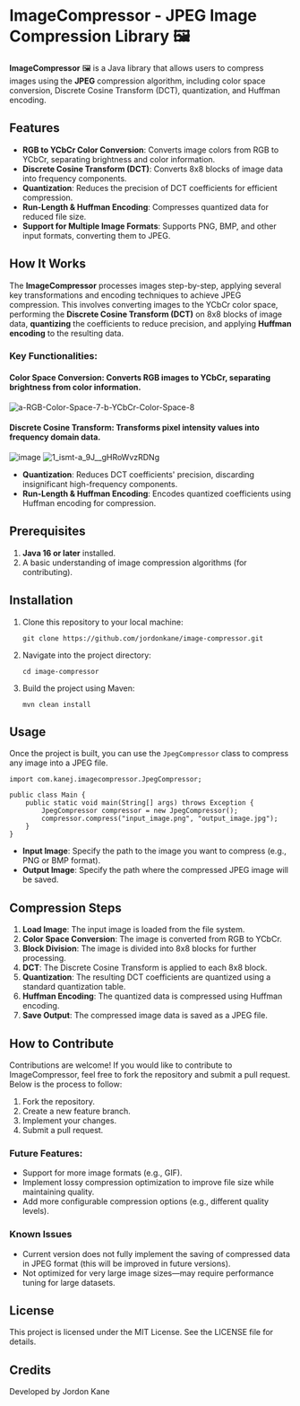 # ImageCompressor - JPEG Image Compression Library 🖼️
**ImageCompressor** 🖼️ is a Java library that allows users to compress images using the **JPEG** compression algorithm, including color space conversion, Discrete Cosine Transform (DCT), quantization, and Huffman encoding.

## Features
- **RGB to YCbCr Color Conversion**: Converts image colors from RGB to YCbCr, separating brightness and color information.
- **Discrete Cosine Transform (DCT)**: Converts 8x8 blocks of image data into frequency components.
- **Quantization**: Reduces the precision of DCT coefficients for efficient compression.
- **Run-Length & Huffman Encoding**: Compresses quantized data for reduced file size.
- **Support for Multiple Image Formats**: Supports PNG, BMP, and other input formats, converting them to JPEG.

## How It Works
The **ImageCompressor** processes images step-by-step, applying several key transformations and encoding techniques to achieve JPEG compression. This involves converting images to the YCbCr color space, performing the **Discrete Cosine Transform (DCT)** on 8x8 blocks of image data, **quantizing** the coefficients to reduce precision, and applying **Huffman encoding** to the resulting data.

### Key Functionalities:
#### **Color Space Conversion**: Converts RGB images to YCbCr, separating brightness from color information.
![a-RGB-Color-Space-7-b-YCbCr-Color-Space-8](https://github.com/user-attachments/assets/a513dba8-b56e-4d30-acb0-5958c6ab5ace)

#### **Discrete Cosine Transform**: Transforms pixel intensity values into frequency domain data.
![image](https://github.com/user-attachments/assets/03a1a951-e20b-438e-866b-4ce1fdf2c908)
![1_ismt-a_9J__gHRoWvzRDNg](https://github.com/user-attachments/assets/61c2e200-7878-4158-a6af-a64e260c5c19)

- **Quantization**: Reduces DCT coefficients' precision, discarding insignificant high-frequency components.
- **Run-Length & Huffman Encoding**: Encodes quantized coefficients using Huffman encoding for compression.


  
## Prerequisites
1. **Java 16 or later** installed.
2. A basic understanding of image compression algorithms (for contributing).

## Installation
1. Clone this repository to your local machine:
   ```
   git clone https://github.com/jordonkane/image-compressor.git
   ```
2. Navigate into the project directory:
   ```
   cd image-compressor
   ```
3. Build the project using Maven:
   ```
   mvn clean install
   ```

## Usage
Once the project is built, you can use the `JpegCompressor` class to compress any image into a JPEG file.

```
import com.kanej.imagecompressor.JpegCompressor;

public class Main {
    public static void main(String[] args) throws Exception {
        JpegCompressor compressor = new JpegCompressor();
        compressor.compress("input_image.png", "output_image.jpg");
    }
}
```
- **Input Image**: Specify the path to the image you want to compress (e.g., PNG or BMP format).
- **Output Image**: Specify the path where the compressed JPEG image will be saved.

## Compression Steps
1. **Load Image**: The input image is loaded from the file system.
2. **Color Space Conversion**: The image is converted from RGB to YCbCr.
3. **Block Division**: The image is divided into 8x8 blocks for further processing.
4. **DCT**: The Discrete Cosine Transform is applied to each 8x8 block.
5. **Quantization**: The resulting DCT coefficients are quantized using a standard quantization table.
6. **Huffman Encoding**: The quantized data is compressed using Huffman encoding.
7. **Save Output**: The compressed image data is saved as a JPEG file.

## How to Contribute
Contributions are welcome! If you would like to contribute to ImageCompressor, feel free to fork the repository and submit a pull request. Below is the process to follow:

1. Fork the repository.
2. Create a new feature branch.
3. Implement your changes.
4. Submit a pull request.

### Future Features:
- Support for more image formats (e.g., GIF).
- Implement lossy compression optimization to improve file size while maintaining quality.
- Add more configurable compression options (e.g., different quality levels).

### Known Issues
- Current version does not fully implement the saving of compressed data in JPEG format (this will be improved in future versions).
- Not optimized for very large image sizes—may require performance tuning for large datasets.

## License
This project is licensed under the MIT License. See the LICENSE file for details.

## Credits
Developed by Jordon Kane
